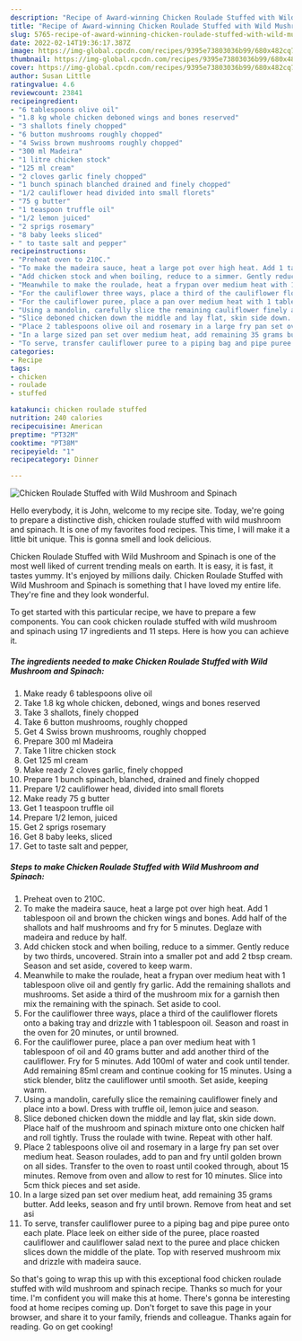 ```yaml
---
description: "Recipe of Award-winning Chicken Roulade Stuffed with Wild Mushroom and Spinach"
title: "Recipe of Award-winning Chicken Roulade Stuffed with Wild Mushroom and Spinach"
slug: 5765-recipe-of-award-winning-chicken-roulade-stuffed-with-wild-mushroom-and-spinach
date: 2022-02-14T19:36:17.387Z
image: https://img-global.cpcdn.com/recipes/9395e73803036b99/680x482cq70/chicken-roulade-stuffed-with-wild-mushroom-and-spinach-recipe-main-photo.jpg
thumbnail: https://img-global.cpcdn.com/recipes/9395e73803036b99/680x482cq70/chicken-roulade-stuffed-with-wild-mushroom-and-spinach-recipe-main-photo.jpg
cover: https://img-global.cpcdn.com/recipes/9395e73803036b99/680x482cq70/chicken-roulade-stuffed-with-wild-mushroom-and-spinach-recipe-main-photo.jpg
author: Susan Little
ratingvalue: 4.6
reviewcount: 23841
recipeingredient:
- "6 tablespoons olive oil"
- "1.8 kg whole chicken deboned wings and bones reserved"
- "3 shallots finely chopped"
- "6 button mushrooms roughly chopped"
- "4 Swiss brown mushrooms roughly chopped"
- "300 ml Madeira"
- "1 litre chicken stock"
- "125 ml cream"
- "2 cloves garlic finely chopped"
- "1 bunch spinach blanched drained and finely chopped"
- "1/2 cauliflower head divided into small florets"
- "75 g butter"
- "1 teaspoon truffle oil"
- "1/2 lemon juiced"
- "2 sprigs rosemary"
- "8 baby leeks sliced"
- " to taste salt and pepper"
recipeinstructions:
- "Preheat oven to 210C."
- "To make the madeira sauce, heat a large pot over high heat. Add 1 tablespoon oil and brown the chicken wings and bones. Add half of the shallots and half mushrooms and fry for 5 minutes. Deglaze with madeira and reduce by half."
- "Add chicken stock and when boiling, reduce to a simmer. Gently reduce by two thirds, uncovered. Strain into a smaller pot and add 2 tbsp cream. Season and set aside, covered to keep warm."
- "Meanwhile to make the roulade, heat a frypan over medium heat with 1 tablespoon olive oil and gently fry garlic. Add the remaining shallots and mushrooms. Set aside a third of the mushroom mix for a garnish then mix the remaining with the spinach. Set aside to cool."
- "For the cauliflower three ways, place a third of the cauliflower florets onto a baking tray and drizzle with 1 tablespoon oil. Season and roast in the oven for 20 minutes, or until browned."
- "For the cauliflower puree, place a pan over medium heat with 1 tablespoon of oil and 40 grams butter and add another third of the cauliflower. Fry for 5 minutes. Add 100ml of water and cook until tender. Add remaining 85ml cream and continue cooking for 15 minutes. Using a stick blender, blitz the cauliflower until smooth. Set aside, keeping warm."
- "Using a mandolin, carefully slice the remaining cauliflower finely and place into a bowl. Dress with truffle oil, lemon juice and season."
- "Slice deboned chicken down the middle and lay flat, skin side down. Place half of the mushroom and spinach mixture onto one chicken half and roll tightly. Truss the roulade with twine. Repeat with other half."
- "Place 2 tablespoons olive oil and rosemary in a large fry pan set over medium heat. Season roulades, add to pan and fry until golden brown on all sides. Transfer to the oven to roast until cooked through, about 15 minutes. Remove from oven and allow to rest for 10 minutes. Slice into 5cm thick pieces and set aside."
- "In a large sized pan set over medium heat, add remaining 35 grams butter. Add leeks, season and fry until brown. Remove from heat and set asi"
- "To serve, transfer cauliflower puree to a piping bag and pipe puree onto each plate. Place leek on either side of the puree, place roasted cauliflower and cauliflower salad next to the puree and place chicken slices down the middle of the plate. Top with reserved mushroom mix and drizzle with madeira sauce."
categories:
- Recipe
tags:
- chicken
- roulade
- stuffed

katakunci: chicken roulade stuffed 
nutrition: 240 calories
recipecuisine: American
preptime: "PT32M"
cooktime: "PT38M"
recipeyield: "1"
recipecategory: Dinner

---
```



![Chicken Roulade Stuffed with Wild Mushroom and Spinach](https://img-global.cpcdn.com/recipes/9395e73803036b99/680x482cq70/chicken-roulade-stuffed-with-wild-mushroom-and-spinach-recipe-main-photo.jpg)

Hello everybody, it is John, welcome to my recipe site. Today, we're going to prepare a distinctive dish, chicken roulade stuffed with wild mushroom and spinach. It is one of my favorites food recipes. This time, I will make it a little bit unique. This is gonna smell and look delicious.



Chicken Roulade Stuffed with Wild Mushroom and Spinach is one of the most well liked of current trending meals on earth. It is easy, it is fast, it tastes yummy. It's enjoyed by millions daily. Chicken Roulade Stuffed with Wild Mushroom and Spinach is something that I have loved my entire life. They're fine and they look wonderful.


To get started with this particular recipe, we have to prepare a few components. You can cook chicken roulade stuffed with wild mushroom and spinach using 17 ingredients and 11 steps. Here is how you can achieve it.

<!--inarticleads1-->

##### The ingredients needed to make Chicken Roulade Stuffed with Wild Mushroom and Spinach:

1. Make ready 6 tablespoons olive oil
1. Take 1.8 kg whole chicken, deboned, wings and bones reserved
1. Take 3 shallots, finely chopped
1. Take 6 button mushrooms, roughly chopped
1. Get 4 Swiss brown mushrooms, roughly chopped
1. Prepare 300 ml Madeira
1. Take 1 litre chicken stock
1. Get 125 ml cream
1. Make ready 2 cloves garlic, finely chopped
1. Prepare 1 bunch spinach, blanched, drained and finely chopped
1. Prepare 1/2 cauliflower head, divided into small florets
1. Make ready 75 g butter
1. Get 1 teaspoon truffle oil
1. Prepare 1/2 lemon, juiced
1. Get 2 sprigs rosemary
1. Get 8 baby leeks, sliced
1. Get  to taste salt and pepper,




<!--inarticleads2-->

##### Steps to make Chicken Roulade Stuffed with Wild Mushroom and Spinach:

1. Preheat oven to 210C.
1. To make the madeira sauce, heat a large pot over high heat. Add 1 tablespoon oil and brown the chicken wings and bones. Add half of the shallots and half mushrooms and fry for 5 minutes. Deglaze with madeira and reduce by half.
1. Add chicken stock and when boiling, reduce to a simmer. Gently reduce by two thirds, uncovered. Strain into a smaller pot and add 2 tbsp cream. Season and set aside, covered to keep warm.
1. Meanwhile to make the roulade, heat a frypan over medium heat with 1 tablespoon olive oil and gently fry garlic. Add the remaining shallots and mushrooms. Set aside a third of the mushroom mix for a garnish then mix the remaining with the spinach. Set aside to cool.
1. For the cauliflower three ways, place a third of the cauliflower florets onto a baking tray and drizzle with 1 tablespoon oil. Season and roast in the oven for 20 minutes, or until browned.
1. For the cauliflower puree, place a pan over medium heat with 1 tablespoon of oil and 40 grams butter and add another third of the cauliflower. Fry for 5 minutes. Add 100ml of water and cook until tender. Add remaining 85ml cream and continue cooking for 15 minutes. Using a stick blender, blitz the cauliflower until smooth. Set aside, keeping warm.
1. Using a mandolin, carefully slice the remaining cauliflower finely and place into a bowl. Dress with truffle oil, lemon juice and season.
1. Slice deboned chicken down the middle and lay flat, skin side down. Place half of the mushroom and spinach mixture onto one chicken half and roll tightly. Truss the roulade with twine. Repeat with other half.
1. Place 2 tablespoons olive oil and rosemary in a large fry pan set over medium heat. Season roulades, add to pan and fry until golden brown on all sides. Transfer to the oven to roast until cooked through, about 15 minutes. Remove from oven and allow to rest for 10 minutes. Slice into 5cm thick pieces and set aside.
1. In a large sized pan set over medium heat, add remaining 35 grams butter. Add leeks, season and fry until brown. Remove from heat and set asi
1. To serve, transfer cauliflower puree to a piping bag and pipe puree onto each plate. Place leek on either side of the puree, place roasted cauliflower and cauliflower salad next to the puree and place chicken slices down the middle of the plate. Top with reserved mushroom mix and drizzle with madeira sauce.




So that's going to wrap this up with this exceptional food chicken roulade stuffed with wild mushroom and spinach recipe. Thanks so much for your time. I'm confident you will make this at home. There's gonna be interesting food at home recipes coming up. Don't forget to save this page in your browser, and share it to your family, friends and colleague. Thanks again for reading. Go on get cooking!
